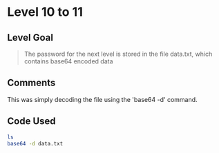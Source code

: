 # Level 10 to 11

## Level Goal
> The password for the next level is stored in the file data.txt, which contains base64 encoded data

## Comments
This was simply decoding the file using the 'base64 -d' command.

Code Used
------
```bash
ls
base64 -d data.txt
```
